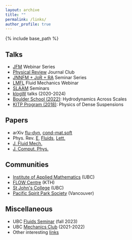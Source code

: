 ```yaml
---
layout: archive
title: ""
permalink: /links/
author_profile: true
---
```


{% include base_path %}

## Talks

* [JFM](https://cassyni.com/s/fmws/seminars) Webinar Series
* [Physical Review](https://journals.aps.org/journal-club) Journal Club 
* [JNNFM + JoR + RA](http://pcwww.liv.ac.uk/~robpoole/jnnfm/jnnfm_seminar.htm) Seminar Series 
* [LMFL](https://lmfl.cnrs.fr/en/the-laboratory/webinar/) Fluid Mechanics Webinar 
* [SLAAM](https://sites.google.com/view/slaamseminars/home) Seminars
* [klogW](https://gsnpaps.wixsite.com/home) talks (2020-2024) 
* [Boulder School (2022)](https://www.youtube.com/playlist?list=PL8mMEmoXNBfaFV2wA4lDD7j_f2l7BTYIV): Hydrodynamics Across Scales 
* [KITP Program (2018)](https://online.kitp.ucsb.edu/online/suspensions18/): Physics of Dense Suspensions 

## Papers

* arXiv
[flu-dyn](https://arxiv.org/list/physics.flu-dyn/recent),
[cond-mat.soft](https://arxiv.org/list/cond-mat.soft/recent)
* Phys. Rev.
[E](https://journals.aps.org/pre/),
[Fluids](https://journals.aps.org/prfluids/),
[Lett.](https://journals.aps.org/prl/)
* [J. Fluid Mech.](https://www.cambridge.org/core/journals/journal-of-fluid-mechanics)
* [J. Comput. Phys.](https://www.journals.elsevier.com/journal-of-computational-physics)


## Communities

* [Institute of Applied Mathematics](https://www.iam.ubc.ca/) (UBC)
* [FLOW Centre](https://www.flow.kth.se/) (KTH)
* [St John's College](https://stjohns.ubc.ca/) (UBC) 
* [Pacific Spirit Park Society](http://pacificspiritparksociety.org/) (Vancouver)

## Miscellaneous

* UBC [Fluids Seminar](/ubc-fluids/) (fall 2023) 
* UBC [Mechanics Club](/vfc/) (2021-2022)
* Other interesting [links](/misc/)
